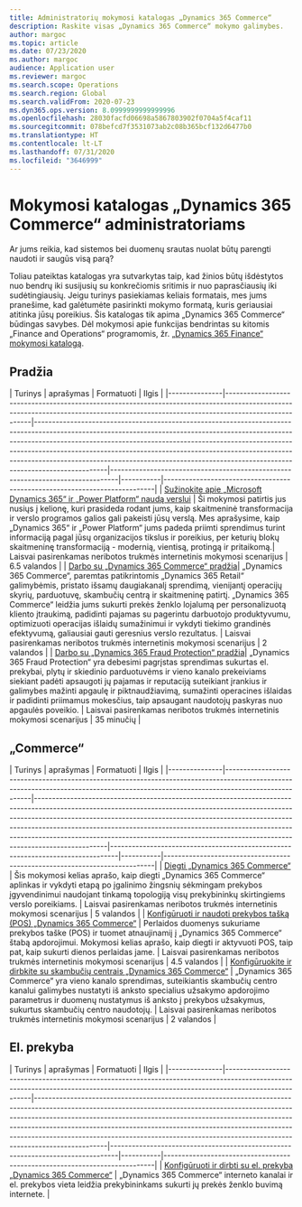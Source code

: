 ```yaml
---
title: Administratorių mokymosi katalogas „Dynamics 365 Commerce“
description: Raskite visas „Dynamics 365 Commerce“ mokymo galimybes.
author: margoc
ms.topic: article
ms.date: 07/23/2020
ms.author: margoc
audience: Application user
ms.reviewer: margoc
ms.search.scope: Operations
ms.search.region: Global
ms.search.validFrom: 2020-07-23
ms.dyn365.ops.version: 8.0999999999999996
ms.openlocfilehash: 28030facfd06698a5867803902f0704a5f4caf11
ms.sourcegitcommit: 078befcd7f3531073ab2c08b365bcf132d6477b0
ms.translationtype: HT
ms.contentlocale: lt-LT
ms.lasthandoff: 07/31/2020
ms.locfileid: "3646999"
---
```

# <a name="learning-catalog-for-dynamics-365-commerce-administrators"></a>Mokymosi katalogas „Dynamics 365 Commerce“ administratoriams

Ar jums reikia, kad sistemos bei duomenų srautas nuolat būtų parengti naudoti ir saugūs visą parą?

Toliau pateiktas katalogas yra sutvarkytas taip, kad žinios būtų išdėstytos nuo bendrų iki susijusių su konkrečiomis sritimis ir nuo paprasčiausių iki sudėtingiausių. Jeigu turinys pasiekiamas keliais formatais, mes jums pranešime, kad galėtumėte pasirinkti mokymo formatą, kuris geriausiai atitinka jūsų poreikius. Šis katalogas tik apima „Dynamics 365 Commerce“ būdingas savybes. Dėl mokymosi apie funkcijas bendrintas su kitomis „Finance and Operations“ programomis, žr. „[Dynamics 365 Finance“ mokymosi katalogą](../../finance/get-started/learning-catalog-administrator.md).

## <a name="get-started"></a>Pradžia<a name="get-started"></a>

| Turinys  | aprašymas  | Formatuoti  | Ilgis    |
|---------------|------------------------------------------------------------------------------------------------------------------------------------------------------------------------------------|--------------------------------------------------------------------------------------------------------------------------------------------------------------------------------------------------------------------------------------------------------------------------------------------------------------------------------------------------------------------------------------------------------------------------|--------------------------------------------------------------------------------|-----------|---------------------------------------------------------------------------|
| [Sužinokite apie „Microsoft Dynamics 365“ ir „Power Platform“ naudą verslui](https://docs.microsoft.com/learn/paths/learn-business-value-of-dynamics-365-and-power-platform/)   | Ši mokymosi patirtis jus nusiųs į kelionę, kuri prasideda rodant jums, kaip skaitmeninė transformacija ir verslo programos galios gali pakeisti jūsų verslą. Mes aprašysime, kaip „Dynamics 365“ ir „Power Platform“ jums padeda priimti sprendimus turint informaciją pagal jūsų organizacijos tikslus ir poreikius, per keturių blokų skaitmeninę transformaciją - modernią, vientisą, protingą ir pritaikomą.| Laisvai pasirenkamas neribotos trukmės internetinis mokymosi scenarijus | 6.5 valandos |
| [Darbo su „Dynamics 365 Commerce“ pradžia](https://docs.microsoft.com/learn/paths/get-started-dynamics-365-commerce/)| „Dynamics 365 Commerce“, paremtas patikrintomis „Dynamics 365 Retail“ galimybėmis, pristato išsamų daugiakanalį sprendimą, vienijantį operacijų skyrių, parduotuvę, skambučių centrą ir skaitmeninę patirtį. „Dynamics 365 Commerce“ leidžia jums sukurti prekės ženklo lojalumą per personalizuotą kliento įtraukimą, padidinti pajamas su pagerintu darbuotojo produktyvumu, optimizuoti operacijas išlaidų sumažinimui ir vykdyti tiekimo grandinės efektyvumą, galiausiai gauti geresnius verslo rezultatus. | Laisvai pasirenkamas neribotos trukmės internetinis mokymosi scenarijus | 2 valandos   |
| [Darbo su „Dynamics 365 Fraud Protection“ pradžia](https://docs.microsoft.com/learn/modules/get-started-fraud-protection/)| „Dynamics 365 Fraud Protection“ yra debesimi pagrįstas sprendimas sukurtas el. prekybai, plytų ir skiedinio parduotuvėms ir vieno kanalo prekeiviams siekiant padėti apsaugoti jų pajamas ir reputaciją suteikiant įrankius ir galimybes mažinti apgaulę ir piktnaudžiavimą, sumažinti operacines išlaidas ir padidinti priimamus mokesčius, taip apsaugant naudotojų paskyras nuo apgaulės poveikio. | Laisvai pasirenkamas neribotos trukmės internetinis mokymosi scenarijus | 35 minučių |

## <a name="commerce"></a>„Commerce“<a name="commerce"></a>

| Turinys  | aprašymas  | Formatuoti  | Ilgis    |
|---------------|------------------------------------------------------------------------------------------------------------------------------------------------------------------------------------|--------------------------------------------------------------------------------------------------------------------------------------------------------------------------------------------------------------------------------------------------------------------------------------------------------------------------------------------------------------------------------------------------------------------------|--------------------------------------------------------------------------------|-----------|---------------------------------------------------------------------------|
| [Diegti „Dynamics 365 Commerce“](https://docs.microsoft.com/learn/paths/deploy-dynamics-365-commerce/)                                    | Šis mokymosi kelias aprašo, kaip diegti „Dynamics 365 Commerce“ aplinkas ir vykdyti etapą po įgalinimo žingsnių sėkmingam prekybos įgyvendinimui naudojant tinkamą topologiją visų prekybininkų skirtingiems verslo poreikiams.                                 | Laisvai pasirenkamas neribotos trukmės internetinis mokymosi scenarijus | 5 valandos   |
| [Konfigūruoti ir naudoti prekybos tašką (POS) „Dynamics 365 Commerce“](https://docs.microsoft.com/learn/paths/configure-use-pos-commerce/)         | Perlaidos duomenys sukuriame prekybos taške (POS) ir tuomet atnaujinamiį į „Dynamics 365 Commerce“ štabą apdorojimui. Mokymosi kelias aprašo, kaip diegti ir aktyvuoti POS, taip pat, kaip sukurti dienos perlaidas jame. | Laisvai pasirenkamas neribotos trukmės internetinis mokymosi scenarijus | 4.5 valandos |
| [Konfigūruokite ir dirbkite su skambučių centrais „Dynamics 365 Commerce“](https://docs.microsoft.com/learn/paths/configure-work-call-centers-commerce/) | „Dynamics 365 Commerce“ yra vieno kanalo sprendimas, suteikiantis skambučių centro kanalui galimybes nustatyti iš anksto specialius užsakymo apdorojimo parametrus ir duomenų nustatymus iš anksto į prekybos užsakymus, sukurtus skambučių centro naudotojų.                                  | Laisvai pasirenkamas neribotos trukmės internetinis mokymosi scenarijus | 2 valandos   |

## <a name="e-commerce"></a>El. prekyba<a name="e-commerce"></a>

| Turinys  | aprašymas  | Formatuoti  | Ilgis    |
|---------------|------------------------------------------------------------------------------------------------------------------------------------------------------------------------------------|--------------------------------------------------------------------------------------------------------------------------------------------------------------------------------------------------------------------------------------------------------------------------------------------------------------------------------------------------------------------------------------------------------------------------|--------------------------------------------------------------------------------|-----------|---------------------------------------------------------------------------|
| [Konfigūruoti ir dirbti su el. prekyba „Dynamics 365 Commerce“](https://docs.microsoft.com/learn/paths/configure-work-e-commerce/)              | „Dynamics 365 Commerce“ interneto kanalai ir el. prekybos vieta leidžia prekybininkams sukurti jų prekės ženklo buvimą internete. |
